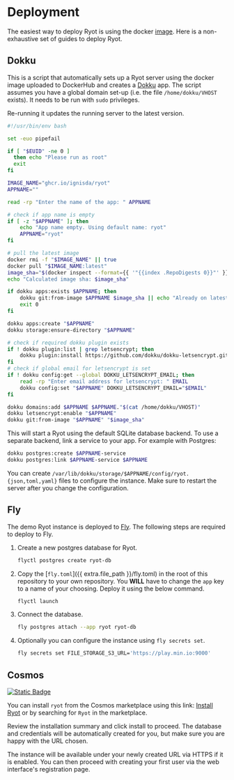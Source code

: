 # Deployment

The easiest way to deploy Ryot is using the docker
[image](https://github.com/IgnisDa/ryot/pkgs/container/ryot). Here is a
non-exhaustive set of guides to deploy Ryot.

## Dokku

This is a script that automatically sets up a Ryot server using the docker image
uploaded to DockerHub and creates a [Dokku](https://dokku.com/) app. The script
assumes you have a global domain set-up (i.e. the file `/home/dokku/VHOST`
exists). It needs to be run with `sudo` privileges.

Re-running it updates the running server to the latest version.


```bash
#!/usr/bin/env bash

set -euo pipefail

if [ "$EUID" -ne 0 ]
  then echo "Please run as root"
  exit
fi

IMAGE_NAME="ghcr.io/ignisda/ryot"
APPNAME=""

read -rp "Enter the name of the app: " APPNAME

# check if app name is empty
if [ -z "$APPNAME" ]; then
    echo "App name empty. Using default name: ryot"
    APPNAME="ryot"
fi

# pull the latest image
docker rmi -f "$IMAGE_NAME" || true
docker pull "$IMAGE_NAME:latest"
image_sha="$(docker inspect --format={{ '"{{index .RepoDigests 0}}"' }} $IMAGE_NAME)"
echo "Calculated image sha: $image_sha"

if dokku apps:exists $APPNAME; then
    dokku git:from-image $APPNAME $image_sha || echo "Already on latest"
    exit 0
fi

dokku apps:create "$APPNAME"
dokku storage:ensure-directory "$APPNAME"

# check if required dokku plugin exists
if ! dokku plugin:list | grep letsencrypt; then
    dokku plugin:install https://github.com/dokku/dokku-letsencrypt.git
fi
# check if global email for letsencrypt is set
if ! dokku config:get --global DOKKU_LETSENCRYPT_EMAIL; then
    read -rp "Enter email address for letsencrypt: " EMAIL
    dokku config:set "$APPNAME" DOKKU_LETSENCRYPT_EMAIL="$EMAIL"
fi

dokku domains:add $APPNAME $APPNAME."$(cat /home/dokku/VHOST)"
dokku letsencrypt:enable "$APPNAME"
dokku git:from-image "$APPNAME" "$image_sha"
```

This will start a Ryot using the default SQLite database backend. To use a
separate backend, link a service to your app. For example with Postgres:

```bash
dokku postgres:create $APPNAME-service
dokku postgres:link $APPNAME-service $APPNAME
```

You can create `/var/lib/dokku/storage/$APPNAME/config/ryot.{json,toml,yaml}`
files to configure the instance. Make sure to restart the server after you change
the configuration.

## Fly

The demo Ryot instance is deployed to [Fly](https://fly.io). The following steps
are required to deploy to Fly.

1. Create a new postgres database for Ryot.
    ```bash
    flyctl postgres create ryot-db
    ```

2. Copy the [`fly.toml`]({{ extra.file_path }}/fly.toml) in the root of this
repository to your own repository. You **WILL** have to change the `app` key to
a name of your choosing. Deploy it using the below command.
    ```bash
    flyctl launch
    ```

3. Connect the database.
    ```bash
    fly postgres attach --app ryot ryot-db
    ```

4. Optionally you can configure the instance using `fly secrets set`.
    ```bash
    fly secrets set FILE_STORAGE_S3_URL='https://play.min.io:9000'
    ```

## Cosmos

[![Static Badge](https://img.shields.io/badge/Cosmos-Install%20Server-violet)](https://cosmos-cloud.io/proxy#cosmos-ui/market-listing/cosmos-cloud/Ryot)

You can install `ryot` from the Cosmos marketplace using this link: [Install
Ryot](https://cosmos-cloud.io/proxy#cosmos-ui/market-listing/cosmos-cloud/Ryot)
or by searching for `Ryot` in the marketplace.

Review the installation summary and click install to proceed. The database and
credentials will be automatically created for you, but make sure you are happy
with the URL chosen.

The instance will be available under your newly created URL via HTTPS if it
is enabled. You can then proceed with creating your first user via the web
interface's registration page.

